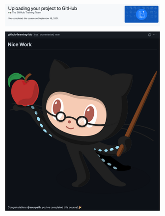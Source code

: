 ![image](Images/%20Uploading%20your%20project%20to%20GitHub%20.png)

![image](Images/%20Uploading%20your%20project%20to%20GitHub-Final.png)
